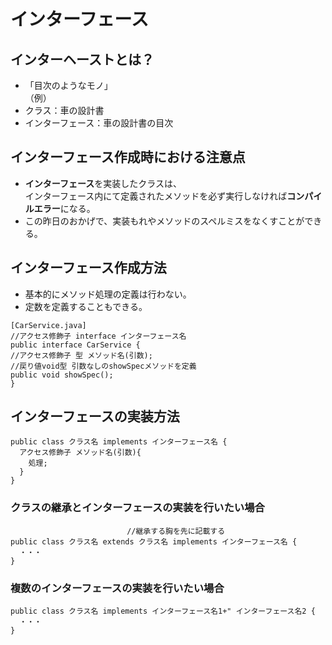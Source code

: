 # インターフェース  
## インターヘーストとは？  
* 「目次のようなモノ」  
（例）  
* クラス：車の設計書  
* インターフェース：車の設計書の目次  
## インターフェース作成時における注意点  
* **インターフェース**を実装したクラスは、<br>インターフェース内にて定義されたメソッドを必ず実行しなければ**コンパイルエラー**になる。  
* この昨日のおかげで、実装もれやメソッドのスペルミスをなくすことができる。  

## インターフェース作成方法 
* 基本的にメソッド処理の定義は行わない。  
* 定数を定義することもできる。
```
[CarService.java]
//アクセス修飾子 interface インターフェース名 
public interface CarService {
//アクセス修飾子 型 メソッド名(引数);
//戻り値void型 引数なしのshowSpecメソッドを定義
public void showSpec();
}
```
## インターフェースの実装方法
```
public class クラス名 implements インターフェース名 {
  アクセス修飾子 メソッド名(引数){
    処理;
  }
}
```
### クラスの継承とインターフェースの実装を行いたい場合  
```
                          //継承する胸を先に記載する
public class クラス名 extends クラス名 implements インターフェース名 {
  ・・・
}
```
### 複数のインターフェースの実装を行いたい場合
```
public class クラス名 implements インターフェース名1+" インターフェース名2 {
  ・・・
}
```
